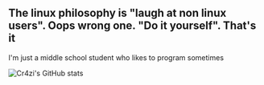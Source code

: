 ## The linux philosophy is "laugh at non linux users". Oops wrong one. "Do it yourself". That's it

I'm just a middle school student who likes to program sometimes

![Cr4zi's GitHub stats](https://github-readme-stats.vercel.app/api?username=Cr4zi&show_icons=true&theme=gruvbox)
